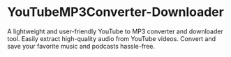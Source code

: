 # YouTubeMP3Converter-Downloader
A lightweight and user-friendly YouTube to MP3 converter and downloader tool. Easily extract high-quality audio from YouTube videos. Convert and save your favorite music and podcasts hassle-free.
